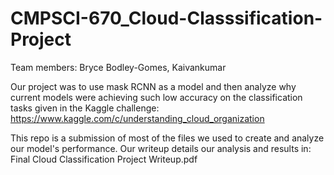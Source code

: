 # CMPSCI-670_Cloud-Classsification-Project

Team members: Bryce Bodley-Gomes, Kaivankumar

Our project was to use mask RCNN as a model and then analyze why current models were achieving such low accuracy on the classification tasks given in the Kaggle challenge: https://www.kaggle.com/c/understanding_cloud_organization


This repo is a submission of most of the files we used to create and analyze our model's performance.
Our writeup details our analysis and results in: Final Cloud Classification Project Writeup.pdf
